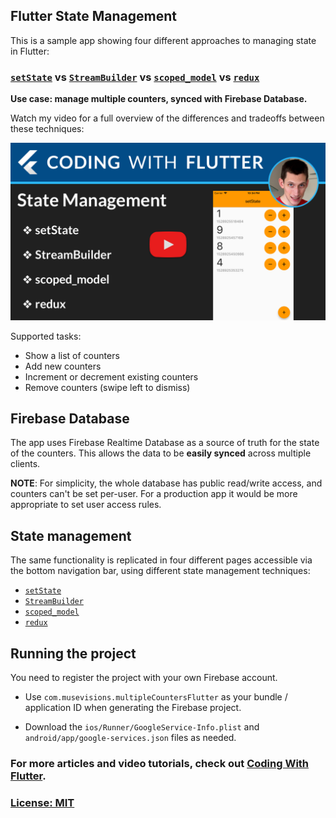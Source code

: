 ## Flutter State Management

This is a sample app showing four different approaches to managing state in Flutter:

### [`setState`](https://docs.flutter.io/flutter/widgets/State/setState.html) vs [`StreamBuilder`](https://docs.flutter.io/flutter/widgets/StreamBuilder-class.html) vs [`scoped_model`](https://pub.dartlang.org/packages/scoped_model) vs [`redux`](https://pub.dartlang.org/packages/redux)

**Use case: manage multiple counters, synced with Firebase Database.**

Watch my video for a full overview of the differences and tradeoffs between these techniques:

[![](screenshots/poster-state-management.png)]()

Supported tasks:

- Show a list of counters
- Add new counters
- Increment or decrement existing counters
- Remove counters (swipe left to dismiss)

## Firebase Database

The app uses Firebase Realtime Database as a source of truth for the state of the counters. This allows the data to be **easily synced** across multiple clients.

**NOTE**: For simplicity, the whole database has public read/write access, and counters can't be set per-user. For a production app it would be more appropriate to set user access rules.

## State management

The same functionality is replicated in four different pages accessible via the bottom navigation bar, using different state management techniques:

* [`setState`](https://docs.flutter.io/flutter/widgets/State/setState.html)
* [`StreamBuilder`](https://docs.flutter.io/flutter/widgets/StreamBuilder-class.html)
* [`scoped_model`](https://pub.dartlang.org/packages/scoped_model)
* [`redux`](https://pub.dartlang.org/packages/redux)

## Running the project

You need to register the project with your own Firebase account.

- Use `com.musevisions.multipleCountersFlutter` as your bundle / application ID when generating the Firebase project.

- Download the `ios/Runner/GoogleService-Info.plist` and `android/app/google-services.json` files as needed.

### For more articles and video tutorials, check out [Coding With Flutter](https://codingwithflutter.com/).

### [License: MIT](LICENSE.md)
